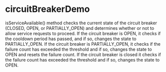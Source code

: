 # circuitBreakerDemo

isServiceAvailable() method checks the current state of the circuit breaker (CLOSED, OPEN, or PARTIALLY_OPEN) and determines whether or not to allow service requests
to proceed.
If the circuit breaker is OPEN, it checks if the cooldown period has passed, and if so, changes the state to PARTIALLY_OPEN. 
If the circuit breaker is PARTIALLY_OPEN, it checks if the failure count has exceeded the threshold and if so, changes the state to OPEN and resets the failure count. 
If the circuit breaker is closed it checks if the failure count has exceeded the threshold and if so, changes the state to OPEN.
